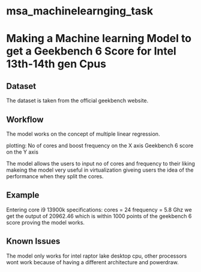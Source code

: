# msa_machinelearnging_task 
# Making a Machine learning Model to get a Geekbench 6 Score for Intel 13th-14th gen Cpus

## Dataset
The dataset is taken from the official geekbench website.

## Workflow
The model works on the concept of multiple linear regression.

plotting: No of cores and boost frequency on the X axis
          Geekbench 6 score on the Y axis 
          
The model allows the users to input no of cores and frequency to their liking makeing the model very useful in virtualization giveing users the idea of the performance when they split the cores.

## Example
Entering core i9 13900k specifications: cores = 24 frequency = 5.8 Ghz
we get the output of 20962.46 which is within 1000 points of the geekbench 6 score proving the model works.

## Known Issues
The model only works for intel raptor lake desktop cpu, other processors wont work because of having a different architecture and powerdraw.
